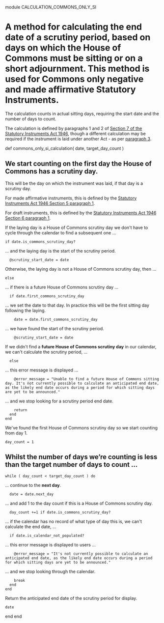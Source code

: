 module CALCULATION_COMMONS_ONLY_SI
# A method for calculating the end date of a scrutiny period, based on days on which the House of Commons must be sitting or on a short adjournment. This method is used for Commons only negative and made affirmative Statutory Instruments.

The calculation counts in actual sitting days, requiring the start date and the number of days to count.

The calculation is defined by paragraphs 1 and 2 of [Section 7 of the Statutory Instruments Act 1946](https://www.legislation.gov.uk/ukpga/Geo6/9-10/36/section/7), though a different calculation may be required if the instrument is laid under another Act - as per [paragraph 3](https://www.legislation.gov.uk/ukpga/Geo6/9-10/36/section/7#section-7-3).

  def commons_only_si_calculation( date, target_day_count )
## We start counting on the **first day the House of Commons has a scrutiny day**.

This will be the day on which the instrument was laid, if that day is a scrutiny day.

For made affirmative instruments, this is defined by the [Statutory Instruments Act 1946 Section 5 paragraph 1](https://www.legislation.gov.uk/ukpga/Geo6/9-10/36/section/5#section-5-1).

For draft instruments, this is defined by the [Statutory Instruments Act 1946 Section 6 paragraph 1](https://www.legislation.gov.uk/ukpga/Geo6/9-10/36/section/6#section-6-1).

If the laying day is a House of Commons scrutiny day we don't have to cycle through the calendar to find a subsequent one ...

    if date.is_commons_scrutiny_day?
... and the laying day is the start of the scrutiny period.

      @scrutiny_start_date = date
Otherwise, the laying day is not a House of Commons scrutiny day, then ...

    else
... if there is a future House of Commons scrutiny day ...

      if date.first_commons_scrutiny_day 
... we set the date to that day. In practice this will be the first sitting day following the laying.

        date = date.first_commons_scrutiny_day
... we have found the start of the scrutiny period.

        @scrutiny_start_date = date
If we didn't find a **future House of Commons scrutiny day** in our calendar, we can't calculate the scrutiny period, ...

      else
... this error message is displayed ...

        @error_message = "Unable to find a future House of Commons sitting day. It's not currently possible to calculate an anticipated end date, as the likely end date occurs during a period for which sitting days are yet to be announced."
... and we stop looking for a scrutiny period end date.

        return
      end
    end
We've found the first House of Commons scrutiny day so we start counting from day 1.

    day_count = 1
## Whilst the number of days we’re counting is less than the target number of days to count ...

    while ( day_count < target_day_count ) do
... continue to the **next day**.

      date = date.next_day
... and add 1 to the day count if this is a House of Commons scrutiny day.

      day_count +=1 if date.is_commons_scrutiny_day?
... if the calendar has no record of what type of day this is, we can't calculate the end date, ...

      if date.is_calendar_not_populated?
... this error message is displayed to users ...

        @error_message = "It's not currently possible to calculate an anticipated end date, as the likely end date occurs during a period for which sitting days are yet to be announced."
... and we stop looking through the calendar.

        break
      end
    end
Return the anticipated end date of the scrutiny period for display.

    date
  end
end